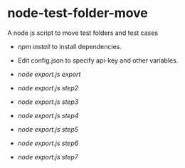 # node-test-folder-move
A node js script to move test folders and test cases

* <i>npm install </i> to install dependencies.

* Edit config.json to specify api-key and other variables.

* <i>node export.js export</i>
* <i>node export.js step2</i>
* <i>node export.js step3</i>
* <i>node export.js step4</i>
* <i>node export.js step5</i>
* <i>node export.js step6</i>
* <i>node export.js step7</i>

